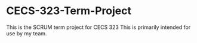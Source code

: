 # CECS-323-Term-Project
This is the SCRUM term project for CECS 323
This is primarily intended for use by my team.
